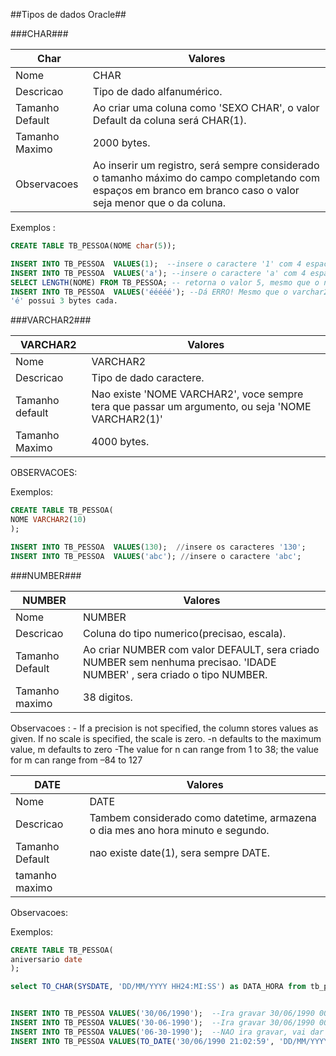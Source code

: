 ##Tipos de dados Oracle##





###CHAR###

**Char**           | Valores
-------------------|------------------------------------------------------------------------------
Nome               | CHAR
Descricao          | Tipo de dado alfanumérico.
Tamanho Default    | Ao criar uma coluna como 'SEXO CHAR', o valor Default da coluna será CHAR(1).
Tamanho Maximo     | 2000 bytes.
Observacoes        | Ao inserir um registro, será sempre considerado o tamanho máximo do campo completando com espaços em branco em branco caso o valor seja menor que o da coluna.


Exemplos :
```SQL
CREATE TABLE TB_PESSOA(NOME char(5));

INSERT INTO TB_PESSOA  VALUES(1);  --insere o caractere '1' com 4 espacos a direita '1    ';
INSERT INTO TB_PESSOA  VALUES('a'); --insere o caractere 'a' com 4 espacos a direita 'a    ';
SELECT LENGTH(NOME) FROM TB_PESSOA; -- retorna o valor 5, mesmo que o nome cadastrado seja 'a'('a    ');
INSERT INTO TB_PESSOA  VALUES('ééééé'); --Dá ERRO! Mesmo que o varchar2(5) seja tamanho 5, sao 5 bytes, porem o caractere
'é' possui 3 bytes cada.
```

###VARCHAR2###

**VARCHAR2**           | Valores
-------------------|------------------------------------------------------------------------------
Nome | VARCHAR2
Descricao | Tipo de dado caractere.
Tamanho default| Nao existe 'NOME VARCHAR2', voce sempre tera que passar um argumento, ou seja 'NOME VARCHAR2(1)'
Tamanho Maximo | 4000 bytes.
OBSERVACOES: 

Exemplos:
```SQL
CREATE TABLE TB_PESSOA(
NOME VARCHAR2(10)
);
```
```SQL
INSERT INTO TB_PESSOA  VALUES(130);  //insere os caracteres '130';
INSERT INTO TB_PESSOA  VALUES('abc'); //insere o caractere 'abc';
```

###NUMBER###

**NUMBER**           | Valores
-------------------|------------------------------------------------------------------------------
Nome | NUMBER
Descricao |  Coluna do tipo numerico(precisao, escala).
Tamanho Default |  Ao criar NUMBER com valor DEFAULT, sera criado NUMBER sem nenhuma precisao.  'IDADE NUMBER' , sera criado o tipo NUMBER.
Tamanho maximo | 38 digitos.
Observacoes : - If a precision is not specified, the column stores values as given. If no scale is specified, the scale is zero.
              -n defaults to the maximum value, m defaults to zero
              -The value for n can range from 1 to 38; the value for m can range from –84 to 127
 




**DATE**           | Valores
-------------------|------------------------------------------------------------------------------
Nome| DATE
Descricao | Tambem considerado como datetime, armazena o dia mes ano hora minuto e segundo.
Tamanho Default |nao existe date(1), sera sempre DATE.
tamanho maximo |
Observacoes:


Exemplos:
```SQL
CREATE TABLE TB_PESSOA(
aniversario date
);

select TO_CHAR(SYSDATE, 'DD/MM/YYYY HH24:MI:SS') as DATA_HORA from tb_pessoa;


INSERT INTO TB_PESSOA VALUES('30/06/1990');  --Ira gravar 30/06/1990 00:00:00
INSERT INTO TB_PESSOA VALUES('30-06-1990');  --Ira gravar 30/06/1990 00:00:00
INSERT INTO TB_PESSOA VALUES('06-30-1990');  --NAO ira gravar, vai dar erro.
INSERT INTO TB_PESSOA VALUES(TO_DATE('30/06/1990 21:02:59', 'DD/MM/YYYY HH24:MI:SS')); --Ira gravar 30/06/1990 21:02:59
```
